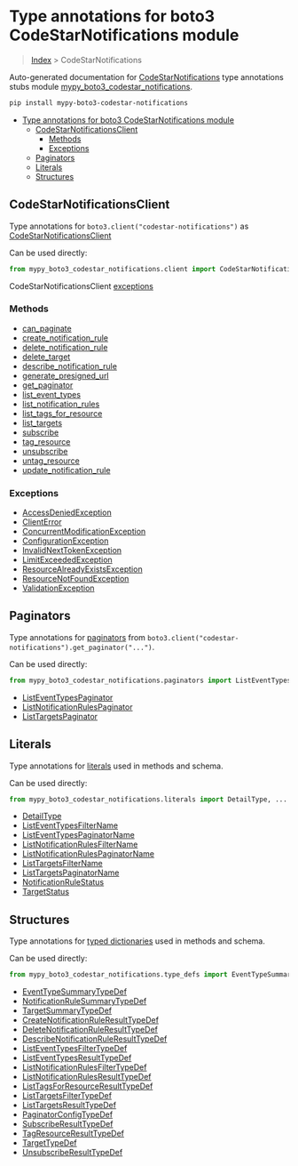 # Type annotations for boto3 CodeStarNotifications module

> [Index](../index.md) > CodeStarNotifications

Auto-generated documentation for [CodeStarNotifications](https://boto3.amazonaws.com/v1/documentation/api/latest/reference/services/codestar-notifications.html#CodeStarNotifications)
type annotations stubs module [mypy_boto3_codestar_notifications](https://pypi.org/project/mypy-boto3-codestar-notifications/).

```bash
pip install mypy-boto3-codestar-notifications
```

- [Type annotations for boto3 CodeStarNotifications module](#type-annotations-for-boto3-codestarnotifications-module)
  - [CodeStarNotificationsClient](#codestarnotificationsclient)
    - [Methods](#methods)
    - [Exceptions](#exceptions)
  - [Paginators](#paginators)
  - [Literals](#literals)
  - [Structures](#structures)

## CodeStarNotificationsClient

Type annotations for  `boto3.client("codestar-notifications")` as [CodeStarNotificationsClient](./client.md)

Can be used directly:

```python
from mypy_boto3_codestar_notifications.client import CodeStarNotificationsClient
```


CodeStarNotificationsClient [exceptions](./client.md#exceptions)



### Methods
- [can_paginate](./client.md#can-paginate)
- [create_notification_rule](./client.md#create-notification-rule)
- [delete_notification_rule](./client.md#delete-notification-rule)
- [delete_target](./client.md#delete-target)
- [describe_notification_rule](./client.md#describe-notification-rule)
- [generate_presigned_url](./client.md#generate-presigned-url)
- [get_paginator](./client.md#get-paginator)
- [list_event_types](./client.md#list-event-types)
- [list_notification_rules](./client.md#list-notification-rules)
- [list_tags_for_resource](./client.md#list-tags-for-resource)
- [list_targets](./client.md#list-targets)
- [subscribe](./client.md#subscribe)
- [tag_resource](./client.md#tag-resource)
- [unsubscribe](./client.md#unsubscribe)
- [untag_resource](./client.md#untag-resource)
- [update_notification_rule](./client.md#update-notification-rule)




### Exceptions
- [AccessDeniedException](./client.md#accessdeniedexception)
- [ClientError](./client.md#clienterror)
- [ConcurrentModificationException](./client.md#concurrentmodificationexception)
- [ConfigurationException](./client.md#configurationexception)
- [InvalidNextTokenException](./client.md#invalidnexttokenexception)
- [LimitExceededException](./client.md#limitexceededexception)
- [ResourceAlreadyExistsException](./client.md#resourcealreadyexistsexception)
- [ResourceNotFoundException](./client.md#resourcenotfoundexception)
- [ValidationException](./client.md#validationexception)






## Paginators

Type annotations for [paginators](./paginators.md) from `boto3.client("codestar-notifications").get_paginator("...")`.

Can be used directly:

```python
from mypy_boto3_codestar_notifications.paginators import ListEventTypesPaginator, ...
```

- [ListEventTypesPaginator](./paginators.md#listeventtypespaginator)
- [ListNotificationRulesPaginator](./paginators.md#listnotificationrulespaginator)
- [ListTargetsPaginator](./paginators.md#listtargetspaginator)






## Literals

Type annotations for [literals](./literals.md) used in methods and schema.

Can be used directly:

```python
from mypy_boto3_codestar_notifications.literals import DetailType, ...
```

- [DetailType](./literals.md#detailtype)
- [ListEventTypesFilterName](./literals.md#listeventtypesfiltername)
- [ListEventTypesPaginatorName](./literals.md#listeventtypespaginatorname)
- [ListNotificationRulesFilterName](./literals.md#listnotificationrulesfiltername)
- [ListNotificationRulesPaginatorName](./literals.md#listnotificationrulespaginatorname)
- [ListTargetsFilterName](./literals.md#listtargetsfiltername)
- [ListTargetsPaginatorName](./literals.md#listtargetspaginatorname)
- [NotificationRuleStatus](./literals.md#notificationrulestatus)
- [TargetStatus](./literals.md#targetstatus)




## Structures


Type annotations for [typed dictionaries](./type_defs.md) used in methods and schema.

Can be used directly:

```python
from mypy_boto3_codestar_notifications.type_defs import EventTypeSummaryTypeDef, ...
```

- [EventTypeSummaryTypeDef](./type_defs.md#eventtypesummarytypedef)
- [NotificationRuleSummaryTypeDef](./type_defs.md#notificationrulesummarytypedef)
- [TargetSummaryTypeDef](./type_defs.md#targetsummarytypedef)
- [CreateNotificationRuleResultTypeDef](./type_defs.md#createnotificationruleresulttypedef)
- [DeleteNotificationRuleResultTypeDef](./type_defs.md#deletenotificationruleresulttypedef)
- [DescribeNotificationRuleResultTypeDef](./type_defs.md#describenotificationruleresulttypedef)
- [ListEventTypesFilterTypeDef](./type_defs.md#listeventtypesfiltertypedef)
- [ListEventTypesResultTypeDef](./type_defs.md#listeventtypesresulttypedef)
- [ListNotificationRulesFilterTypeDef](./type_defs.md#listnotificationrulesfiltertypedef)
- [ListNotificationRulesResultTypeDef](./type_defs.md#listnotificationrulesresulttypedef)
- [ListTagsForResourceResultTypeDef](./type_defs.md#listtagsforresourceresulttypedef)
- [ListTargetsFilterTypeDef](./type_defs.md#listtargetsfiltertypedef)
- [ListTargetsResultTypeDef](./type_defs.md#listtargetsresulttypedef)
- [PaginatorConfigTypeDef](./type_defs.md#paginatorconfigtypedef)
- [SubscribeResultTypeDef](./type_defs.md#subscriberesulttypedef)
- [TagResourceResultTypeDef](./type_defs.md#tagresourceresulttypedef)
- [TargetTypeDef](./type_defs.md#targettypedef)
- [UnsubscribeResultTypeDef](./type_defs.md#unsubscriberesulttypedef)

